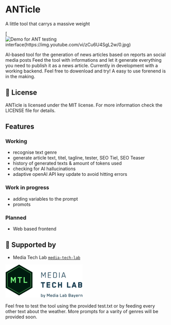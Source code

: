 # ANTicle
A little tool that carrys a massive weight

[![Demo for ANT testing interface(https://img.youtube.com/vi/zCu6U4SgL2w/0.jpg)](https://www.youtube.com/watch?v=zCu6U4SgL2w)

AI-based tool for the generation of news articles based on reports an social media posts
Feed the tool with informations and let it generate everything you need to publish it as a news article.
Currently in development with a working backend. Feel free to dowenload and try! 
A easy to use forenend is in the making.


## 📘 License

ANTicle is licensed under the MIT license. For more information check the LICENSE file for details.

## Features

### Working

- recognise text genre
- generate article text, titel, tagline, tester, SEO Tiel, SEO Teaser
- history of generated texts & amount of tokens used
- checking for AI hallucinations
- adaptive openAI API key update to avoid hitting errors
  
### Work in progress

- adding variables to the prompt
- promots

### Planned

- Web based frontend


## 🙏 Supported by

- Media Tech Lab [`media-tech-lab`](https://github.com/media-tech-lab)

<a href="https://www.media-lab.de/en/programs/media-tech-lab">
    <img src="https://raw.githubusercontent.com/media-tech-lab/.github/main/assets/mtl-powered-by.png" width="240" title="Media Tech Lab powered by logo">
</a>

Feel free to test the tool using the provided test.txt or by feeding every other text about the weather. More prompts for a varity of genres will be provided soon.


